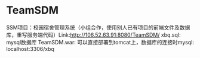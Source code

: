 # TeamSDM
SSM项目：校园宿舍管理系统（小组合作，使用别人已有项目的前端文件及数据库，重写服务端代码）Link:http://106.52.63.91:8080/TeamSDM/
xbq.sql: mysql数据库
TeamSDM.war: 可以直接部署到tomcat上，数据库的连接时mysql: localhost:3306/xbq
